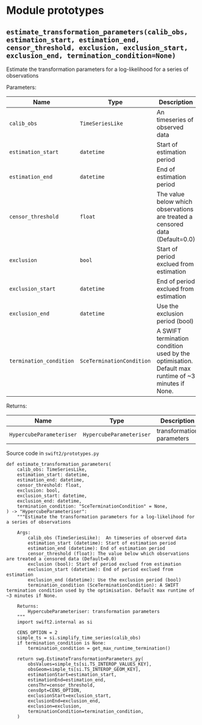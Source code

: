 # Module prototypes

## `estimate_transformation_parameters(calib_obs, estimation_start, estimation_end, censor_threshold, exclusion, exclusion_start, exclusion_end, termination_condition=None)`

Estimate the transformation parameters for a log-likelihood for a series of observations

Parameters:

| Name                    | Type                      | Description                                                                                        | Default    |
| ----------------------- | ------------------------- | -------------------------------------------------------------------------------------------------- | ---------- |
| `calib_obs`             | `TimeSeriesLike`          | An timeseries of observed data                                                                     | *required* |
| `estimation_start`      | `datetime`                | Start of estimation period                                                                         | *required* |
| `estimation_end`        | `datetime`                | End of estimation period                                                                           | *required* |
| `censor_threshold`      | `float`                   | The value below which observations are treated a censored data (Default=0.0)                       | *required* |
| `exclusion`             | `bool`                    | Start of period exclued from estimation                                                            | *required* |
| `exclusion_start`       | `datetime`                | End of period exclued from estimation                                                              | *required* |
| `exclusion_end`         | `datetime`                | Use the exclusion period (bool)                                                                    | *required* |
| `termination_condition` | `SceTerminationCondition` | A SWIFT termination condition used by the optimisation. Default max runtime of ~3 minutes if None. | `None`     |

Returns:

| Name                     | Type                     | Description               |
| ------------------------ | ------------------------ | ------------------------- |
| `HypercubeParameteriser` | `HypercubeParameteriser` | transformation parameters |

Source code in `swift2/prototypes.py`

```
def estimate_transformation_parameters(
    calib_obs: TimeSeriesLike,
    estimation_start: datetime,
    estimation_end: datetime,
    censor_threshold: float,
    exclusion: bool,
    exclusion_start: datetime,
    exclusion_end: datetime,
    termination_condition: "SceTerminationCondition" = None,
) -> "HypercubeParameteriser":
    """Estimate the transformation parameters for a log-likelihood for a series of observations

    Args:
        calib_obs (TimeSeriesLike):  An timeseries of observed data
        estimation_start (datetime): Start of estimation period
        estimation_end (datetime): End of estimation period
        censor_threshold (float): The value below which observations are treated a censored data (Default=0.0)
        exclusion (bool): Start of period exclued from estimation
        exclusion_start (datetime): End of period exclued from estimation
        exclusion_end (datetime): Use the exclusion period (bool)
        termination_condition (SceTerminationCondition): A SWIFT termination condition used by the optimisation. Default max runtime of ~3 minutes if None.

    Returns:
        HypercubeParameteriser: transformation parameters
    """
    import swift2.internal as si

    CENS_OPTION = 2
    simple_ts = si.simplify_time_series(calib_obs)
    if termination_condition is None:
        termination_condition = get_max_runtime_termination()

    return swg.EstimateTransformationParameters_py(
        obsValues=simple_ts[si.TS_INTEROP_VALUES_KEY],
        obsGeom=simple_ts[si.TS_INTEROP_GEOM_KEY],
        estimationStart=estimation_start,
        estimationEnd=estimation_end,
        censThr=censor_threshold,
        censOpt=CENS_OPTION,
        exclusionStart=exclusion_start,
        exclusionEnd=exclusion_end,
        exclusion=exclusion,
        terminationCondition=termination_condition,
    )

```
